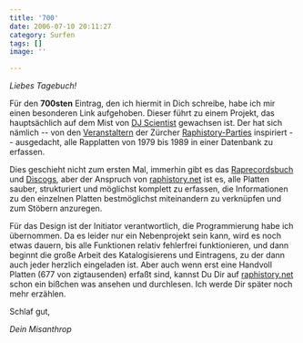 ```yaml
---
title: '700'
date: 2006-07-10 20:11:27
category: Surfen
tags: []
image: ''

---
```


*Liebes Tagebuch!*  

  

Für den **700sten** Eintrag, den ich hiermit in Dich schreibe, habe ich mir einen besonderen Link aufgehoben. Dieser führt zu einem Projekt, das hauptsächlich auf dem Mist von [DJ Scientist](http://www.djscientist.com) gewachsen ist. Der hat sich nämlich -- von den [Veranstaltern](http://zoo.glashaus.ch/prequel/) der Zürcher [Raphistory-Parties](http://www.misantropolis.de/2005/12/zurueck-aus-der-kaelte-in-die-kaelte/) inspiriert -- ausgedacht, alle Rapplatten von 1979 bis 1989 in einer Datenbank zu erfassen.  

  

Dies geschieht nicht zum ersten Mal, immerhin gibt es das [Raprecordsbuch](http://blogcritics.org/archives/2005/05/20/092001.php) und [Discogs](http://www.discogs.com), aber der Anspruch von [raphistory.net](http://www.raphistory.net/) ist es, alle Platten sauber, strukturiert und möglichst komplett zu erfassen, die Informationen zu den einzelnen Platten bestmöglichst miteinandern zu verknüpfen und zum Stöbern anzuregen.  

  

Für das Design ist der Initiator verantwortlich, die Programmierung habe ich übernommen. Da es leider nur ein Nebenprojekt sein kann, wird es noch etwas dauern, bis alle Funktionen relativ fehlerfrei funktionieren, und dann beginnt die große Arbeit des Katalogisierens und Eintragens, zu der dann auch jeder herzlich eingeladen ist. Aber auch wenn erst eine Handvoll Platten (677 von zigtausenden) erfaßt sind, kannst Du Dir auf [raphistory.net](http://www.raphistory.net/) schon ein bißchen was ansehen und durchlesen. Ich werde Dir später noch mehr erzählen.  

  

Schlaf gut,  

  

*Dein Misanthrop*
